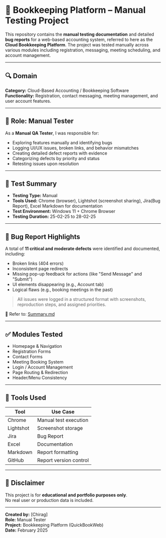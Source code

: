 # 📘 Bookkeeping Platform – Manual Testing Project

This repository contains the **manual testing documentation** and detailed **bug reports** for a web-based accounting system, referred to here as the **Cloud Bookkeeping Platform**. The project was tested manually across various modules including registration, messaging, meeting scheduling, and account management.

---

## 🔍 Domain

**Category:** Cloud-Based Accounting / Bookkeeping Software  
**Functionality:** Registration, contact messaging, meeting management, and user account features.

---

## 👤 Role: Manual Tester

As a **Manual QA Tester**, I was responsible for:

- Exploring features manually and identifying bugs
- Logging UI/UX issues, broken links, and behavior mismatches
- Creating detailed defect reports with evidence
- Categorizing defects by priority and status
- Retesting issues upon resolution

---

## 🧪 Test Summary

- **Testing Type:** Manual
- **Tools Used:** Chrome (browser), Lightshot (screenshot sharing), Jira(Bug Report), Excel Markdown for documentation
- **Test Environment:** Windows 11 + Chrome Browser
- **Testing Duration:** 25-02-25 to 28-02-25

---

## 🐞 Bug Report Highlights

A total of **11 critical and moderate defects** were identified and documented, including:

- Broken links (404 errors)
- Inconsistent page redirects
- Missing pop-up feedback for actions (like "Send Message" and "Submit")
- UI elements disappearing (e.g., Account tab)
- Logical flaws (e.g., booking meetings in the past)

> All issues were logged in a structured format with screenshots, reproduction steps, and assigned priorities.

📎 Refer to: [Summary.md](./Summary.md)

---

## ✅ Modules Tested

- Homepage & Navigation
- Registration Forms
- Contact Forms
- Meeting Booking System
- Login / Account Management
- Page Routing & Redirection
- Header/Menu Consistency

---

## 🧰 Tools Used

| Tool      | Use Case               |
|-----------|------------------------|
| Chrome    | Manual test execution  |
| Lightshot | Screenshot storage     |
| Jira      | Bug Report             |
| Excel     | Documentation          |
| Markdown  | Report formatting      |
| GitHub    | Report version control |

---

## 📄 Disclaimer

This project is for **educational and portfolio purposes only**.  
No real user or production data is included.

---

**Created by:** [Chirag]  
**Role:** Manual Tester  
**Project:** Bookkeeping Platform (QuickBookWeb)  
**Date:** February 2025
